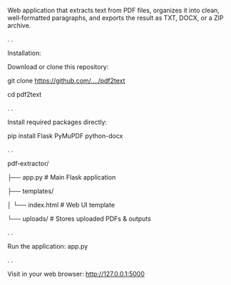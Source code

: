 Web application that extracts text from PDF files, organizes it into clean, well‑formatted paragraphs, and exports the result as TXT, DOCX, or a ZIP archive.

.
.

Installation:

Download or clone this repository:

git clone https://github.com/..../pdf2text

cd pdf2text

.
.

Install required packages directly:

pip install Flask PyMuPDF python-docx

.
.


pdf-extractor/

├── app.py      # Main Flask application

├── templates/

│   └── index.html        # Web UI template

└── uploads/              # Stores uploaded PDFs & outputs


.
.


Run the application:
app.py

.
.

Visit in your web browser:
http://127.0.0.1:5000
